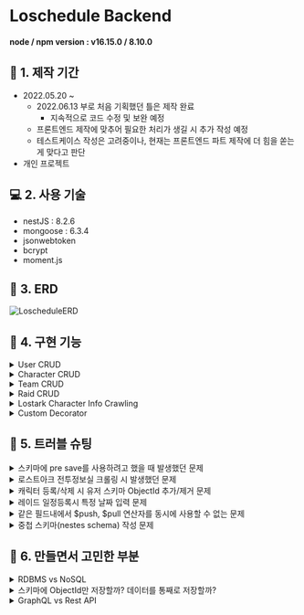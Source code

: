 # Loschedule Backend

#### node / npm version : v16.15.0 / 8.10.0

## :calendar: 1. 제작 기간
- 2022.05.20 ~
    - 2022.06.13 부로 처음 기획했던 틀은 제작 완료
        - 지속적으로 코드 수정 및 보완 예정
    - 프론트엔드 제작에 맞추어 필요한 처리가 생길 시 추가 작성 예정
    - 테스트케이스 작성은 고려중이나, 현재는 프론트엔드 파트 제작에 더 힘을 쏟는게 맞다고 판단
- 개인 프로젝트

## :computer: 2. 사용 기술 
- nestJS : 8.2.6
- mongoose : 6.3.4
- jsonwebtoken
- bcrypt
- moment.js

## :hammer: 3. ERD

![LoscheduleERD](https://user-images.githubusercontent.com/68040092/173226915-21b38328-8729-4e3b-8544-789435ef7e38.png)

## :dart: 4. 구현 기능

<details>
<summary>User CRUD</summary>
<div markdown="1">

- [Create User](https://github.com/Soujiro-a/Loschedule/blob/b5f32b093c210f0fe1594ad63ad6d639baac32db/backend/src/user/user.service.ts#L18)
- [Log in](https://github.com/Soujiro-a/Loschedule/blob/b5f32b093c210f0fe1594ad63ad6d639baac32db/backend/src/user/user.service.ts#L40)
- [Get Profile](https://github.com/Soujiro-a/Loschedule/blob/b5f32b093c210f0fe1594ad63ad6d639baac32db/backend/src/user/user.service.ts#L70)
- [Edit Profile](https://github.com/Soujiro-a/Loschedule/blob/b5f32b093c210f0fe1594ad63ad6d639baac32db/backend/src/user/user.service.ts#L118)
- Management (only admin)
    - change user role

</div>
</details>

<details>
<summary>Character CRUD</summary>
<div markdown="1">

- [Search Character infomation](https://github.com/Soujiro-a/Loschedule/blob/b5f32b093c210f0fe1594ad63ad6d639baac32db/backend/src/character/character.service.ts#L141)
- [Create Character in User](https://github.com/Soujiro-a/Loschedule/blob/b5f32b093c210f0fe1594ad63ad6d639baac32db/backend/src/character/character.service.ts#L31)
- [Delete Character](https://github.com/Soujiro-a/Loschedule/blob/b5f32b093c210f0fe1594ad63ad6d639baac32db/backend/src/character/character.service.ts#L69)
- [Update Character (synchronization Character info)](https://github.com/Soujiro-a/Loschedule/blob/b5f32b093c210f0fe1594ad63ad6d639baac32db/backend/src/character/character.service.ts#L105)

</div>
</details>

<details>
<summary>Team CRUD</summary>
<div markdown="1">

- [Create Team](https://github.com/Soujiro-a/Loschedule/blob/20381bcf793a736b2ba65cff6876c13b10829f1a/backend/src/team/team.service.ts#L26)
- [Delete Team (only leader)](https://github.com/Soujiro-a/Loschedule/blob/20381bcf793a736b2ba65cff6876c13b10829f1a/backend/src/team/team.service.ts#L59)
- Edit Team
    - [Change Leader (only leader)](https://github.com/Soujiro-a/Loschedule/blob/20381bcf793a736b2ba65cff6876c13b10829f1a/backend/src/team/team.service.ts#L201)
    - [join Team member](https://github.com/Soujiro-a/Loschedule/blob/20381bcf793a736b2ba65cff6876c13b10829f1a/backend/src/team/team.service.ts#L102)
    - [Leave Team member](https://github.com/Soujiro-a/Loschedule/blob/20381bcf793a736b2ba65cff6876c13b10829f1a/backend/src/team/team.service.ts#L155)
- Read Team
    - [Team members info(+ leader info)](https://github.com/Soujiro-a/Loschedule/blob/20381bcf793a736b2ba65cff6876c13b10829f1a/backend/src/team/team.service.ts#L316)
    - [raids info](https://github.com/Soujiro-a/Loschedule/blob/20381bcf793a736b2ba65cff6876c13b10829f1a/backend/src/team/team.service.ts#L261)

</div>
</details>

<details>
<summary>Raid CRUD</summary>
<div markdown="1">

- [Create Raid](https://github.com/Soujiro-a/Loschedule/blob/ce135fabd158e8e64ebe10070bc4e46cf7405687/backend/src/raid/raid.service.ts#L25)
- [Delete Raid (only leader)](https://github.com/Soujiro-a/Loschedule/blob/ce135fabd158e8e64ebe10070bc4e46cf7405687/backend/src/raid/raid.service.ts#L78)
- [Edit Raid (only leader)](https://github.com/Soujiro-a/Loschedule/blob/ce135fabd158e8e64ebe10070bc4e46cf7405687/backend/src/raid/raid.service.ts#L121)
- [Read Raid](https://github.com/Soujiro-a/Loschedule/blob/ce135fabd158e8e64ebe10070bc4e46cf7405687/backend/src/raid/raid.service.ts#L182)

</div>
</details>

<details>
<summary>Lostark Character Info Crawling</summary>
<div markdown="1">

- [Character Infomation Scrape](https://github.com/Soujiro-a/Loschedule/blob/b5f32b093c210f0fe1594ad63ad6d639baac32db/backend/src/crawler/crawler.service.ts#L17)

</div>
</details>

<details>
<summary>Custom Decorator</summary>
<div markdown="1">

- [AuthUser](https://github.com/Soujiro-a/Loschedule/blob/main/backend/src/auth/auth-user.decorator.ts)
- [Role Based Authorization](https://github.com/Soujiro-a/Loschedule/blob/main/backend/src/auth/role.decorator.ts)

</div>
</details>

## :rotating_light: 5. 트러블 슈팅

<details>
<summary>스키마에 pre save를 사용하려고 했을 때 발생했던 문제</summary>
<div markdown="1">

```
과거에 Express 기반 백엔드를 구축할 때는 schema 파일 안에 pre 메소드를 이용하여 save를 구현하여 동작했던 기억이 있어, 
처음에는 비슷한 방식으로 구현하려고 했었다.
그러나 구현한대로 동작하지 않아, 구글링을 통해 찾아봤는데, 각 모듈내에 Mongoose모듈을 import할 때 
비동기로 useFactory의 value로 함수를 넘겨주는데, 해당 함수 안에서 pre 메소드를 구현하여 동작시킬 수 있었다.
```


</div>
</details>

<details>
<summary>로스트아크 전투정보실 크롤링 시 발생했던 문제</summary>
<div markdown="1">

```
처음에 nestjs를 사용하여 크롤링을 하는 방법을 검색하다보니, nestjs-crawler라는 패키지가 있어,
처음에는 해당 패키지를 사용하여 크롤링을 하려고했으나, 원인불명의 오류로 페이지 정보를 제대로 불러오지 못하였다.
그래서, Nestjs 공식 Docs에 있는 httpModule인 @nestjs/axios를 사용하여 크롤링을 하려고하니, rxjs의 Observable형으로 
반환해주었기 때문에, 데이터를 확인하는 법도, 반환하는 법도 달랐고, 사용해본 적도 없어 상당히 고전했다.
결과적으로, 해당 자료를 구독(Subscribe)하고, 비동기로 값을 반환해주는 방식으로 html을 가져올 수 있었다.
가져온 html에서 cheerio를 사용하여 원하는 값을 추출할 수 있었다.
```

</div>
</details>

<details>
<summary>캐릭터 등록/삭제 시 유저 스키마 ObjectId 추가/제거 문제</summary>
<div markdown="1">

```
캐릭터를 등록할 때, 유저에 해당 캐릭터의 id를 저장해두고, 
캐릭터를 지울 때 유저에게서 캐릭터의 id를 같이 지우는 방식으로 구현하고자했다.

처음에는 유저의 characters 필드에 캐릭터의 id를 직접 push하는 방식으로 구현했었다.
등록하는 건 큰 문제가 안됐지만, 같은 방식으로 캐릭터를 지우려고할 때 문제가 발생했다.

Array를 취급하듯이 filter를 사용해서 지우려는 캐릭터 Id와 일치하는 값을 지워주고 저장하는 방법을 사용하려고 했다.
그러나, 잘 되지 않았고, 구글링해보니 ObjectId를 비교하는 방법이 다르다고해서 ObjectID 타입으로 변환하면 된다는 등
여러 방법을 찾아보았으나, 우선 선택한건 String 형변환으로 비교하는 것이었다.
비교 자체는 잘 되었지만, 필터링이 제대로 이루어지지 않았다.

그래서 다른 자료들을 찾아보다가 updateOne 메소드 내에서 $pull 쿼리를 사용하여 값을 갱신하는 방법을 찾았고,
정상적으로 작동하였다.

이후, 일관성을 주기위해 등록할 때도 $push 쿼리를 사용하여 값을 등록하도록 변경하였다.
```

</div>
</details>

<details>
<summary>레이드 일정등록시 특정 날짜 입력 문제</summary>
<div markdown="1">

```
처음에 팀(공격대)에서 레이드 일정을 등록할 때, 날짜를 지정하는 거니까 Date 타입으로 저장해야겠다고 생각했다.

그런데, Date 타입으로 저장하면 불필요한 시간이 모두 저장되어버리는 문제도 있었지만,
무엇보다 KST(한국 표준 시간)로 제대로 저장이 되지 않았다.

추후 프론트를 만들면서 바뀔 여지도 분명 있겠지만, 우선은 날짜, 시간, 분까지만 저장하고 
화면에 출력하게 되지 않을까 하는 생각이고, 
그렇게 만들려고 한다면 mongodb에서 Date 타입 대신 string 타입으로 지정 후 YYYY-MM-DD HH:mm 포맷을 통해 
내가 생각했던 방법대로 저장할 수 있었다.
```

</div>
</details>

<details>
<summary>같은 필드내에서 $push, $pull 연산자를 동시에 사용할 수 없는 문제</summary>
<div markdown="1">

```
팀에 리더를 교체하는 함수를 작성하는 과정에서 발생한 문제다.

teamModel에서 updateOne 메소드를 통해 리더를 새 유저로 교체하고, 
새 유저는 멤버 필드내에서 빼내고, 기존 리더를 멤버 필드로 삽입하는 작업을 구현중이었다.

MongoServerError: Updating the path 'members' would create a conflict at 'members'
그러던 중 나는 위와 같은 오류를 마주했고, 구글링을 하다가 스택오버플로우의 질문글을 보고 답을 찾을 수 있었다.
https://stackoverflow.com/questions/24300148/pull-and-addtoset-at-the-same-time-with-mongo

The issue is that MongoDB doesn’t allow multiple operations on the same property in the same update call. 
This means that the two operations must happen in two individually atomic operations.

요약하자면, 하나의 업데이트 호출에서 같은 속성(여기선 필드라고 봐도 될 것 같다)에 대한 
여러 작업을 지원하지 않는다는 이야기였다.

나는 members 필드내에서 기존 멤버를 빼내는 작업과, 
세 맴버(기존 리더)를 넣는 작업을 동시에 수행하려고 하여 오류가 발생했다.
그래서, 두 작업을 코드를 나누어 작성하여 문제를 해결할 수 있었다.
```

</div>
</details>

<details>
<summary>중첩 스키마(nestes schema) 작성 문제</summary>
<div markdown="1">

```
레이드 스키마 내에 캐릭터 정보가 최대 8명까지만 저장되기 때문에
다른 필드들처럼 ObjectId만 저장해놓는게 아닌, 필요한 캐릭터 정보들을 저장해두어도 
Document의 크기에 큰 지장이 없을 것이라 생각했다.
그리고, 추후 데이터를 불러올 때 populate를 안해도 되서 성능 향상에 도움이 될 것이라 생각했다.

이러한 이유로, 중첩 스키마를 작성하려고했는데, 구글링으로는 nestjs로 작성한 중첩 스키마에 대한 정보를 찾기가 힘들었다.
나는 캐릭터 필드의 모든 정보를 저장하고 싶은게 아닌, 
내가 원하는 정보들만 선택해서 넣고 싶었는데 원하는 정보가 나오지 않았다.

그래서 내가 할 수 있는 방법이라곤 Prop 데코레이터에 내가 원하는 데이터의 타입을 하나씩 지정해놓으면 될 것 같아 
작성하는 것 뿐이었는데, 다행히 원하는 결과를 얻을 수 있었다.
```

</div>
</details>

## :memo: 6. 만들면서 고민한 부분

</div>
</details>

<details>
<summary>RDBMS vs NoSQL</summary>
<div markdown="1">

```
가장 처음 고민한 파트이기도 했지만, 금방 답을 정해버린 파트였다.
나는 해당 프로젝트에서 NoSQL(MongoDB)를 선택했는데, 그 이유는 아래와 같다.

1. NestJS에서 NoSQL기반 데이터베이스를 사용해본 적이 없다.
만들게된 동기가 어떻던간에, 처음에 나는 '공부'라는 목적을 가지고 해당 프로젝트를 시작했다.

NestJS를 처음 사용하고 공부해봤던 Nomadcoders의 강의에서는 RDBMS(postgresql)을 사용하여 데이터베이스를 
구성했었기 때문에, 해본 적 없는 새로운 환경을 구축하는 방법을 익히고 싶었다.

2. ERD를 만들고나면 큰 틀을 수정하지 않고 그대로 가져갈 자신이 없었다.
슬프지만, 내 설계에 확신이 없다는 말이다. 
코딩도 마찬가지겠지만, 당시에 잘 짰다고 생각하는것도 시간이 지나면 더 나은 방법이 보이곤 한다.
혼자 설계하고 작업하는데 있어, ERD의 큰 변경이 발생할 경우 작업이 너무 크게 지연될 거라 생각해서 
상대적으로 유연하게 대처할 수 있는 NoSQL을 선택하게 되었다.
```

</div>
</details>

<details>
<summary>스키마에 ObjectId만 저장할까? 데이터를 통째로 저장할까?</summary>
<div markdown="1">

```
ERD를 생각하면서 고민했던 부분이다.
결론부터 말하자면, Raid Document 내의 characters field에는 각 character의 정보들을 통째로 저장하고
나머지는 ObjectId들을 저장해서 필요할 때 aggregate를 사용해서 필요한 데이터들을 populate하여 반환하기로 했다.

이렇게 정한 이유는 Raid Document 내의 characters field는 값이 4~8개로 제한적이라는 것이다.
다른 필드들은 값이 제한없이 늘어날 가능성이 있다. 한 document에 데이터를 16mb까지 저장이 가능하다고 알고있는데
값이 제한 없이 늘어나는 과정에서 데이터를 통째로 저장하면 16mb는 생각보다 크지 않을 수도 있다. 
(개인적으로는 이것도 엄청 크다고 생각하긴 하지만, 만에 하나..)

그래서, 값의 최대치가 정해져있는 파트 외에는 모두 ObjectId를 사용하기로 했다.

MongoDB를 사용하는데 있어, 퍼포먼스를 향상시키기위해선 populate와 같은 작업은 최소화하는게 좋다는 글들을 보았고,
그래서 되도록이면 데이터를 통째로 넣는게 좋을지도 모르겠다는 생각은 했지만, 
일단은 ObjectId를 쓰는 방법을 사용하기로 했다.
```

</div>
</details>

<details>
<summary>GraphQL vs Rest API</summary>
<div markdown="1">

```
나는 NestJS에서 Rest API로 구성해본 적이 없기 때문에 해당 프로젝트에서 Rest API를 사용했다.

코드를 작성하면서도 GraphQL로 마이그레이션을 할까 고민을 했지만, 결국 하지 않았다.
Rest API를 사용하면서 발생하는 가장 큰 문제는 OverFetching이었다.
UnderFetching은 생각보다 발생하지 않았다. (발생하지 않도록 신경쓰기도 했다만.)

추후 클라이언트 구성에 따라 GraphQL로의 마이그레이션 작업을 할 가능성도 있지만,
우선은 Rest API 기반으로 계속 구성해볼 생각이다.

지금 방향대로라면 프로젝트 상 GraphQL과 Rest API 양쪽을 선택하는 일은 없을 것이라 생각한다.
```

</div>
</details>